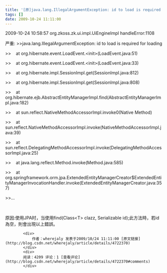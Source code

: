 ```yaml
---
title: '[原]java.lang.IllegalArgumentException: id to load is required for loading'
tags: []
date: 2009-10-24 11:11:00
---
```


2009-10-24 10:58:57 org.zkoss.zk.ui.impl.UiEngineImpl handleError:1108

严重: &gt;&gt;java.lang.IllegalArgumentException: id to load is required for loading

<!-- more -->

&gt;&gt;&nbsp;&nbsp;&nbsp; at org.hibernate.event.LoadEvent.&lt;init&gt;(LoadEvent.java:51)

&gt;&gt;&nbsp;&nbsp;&nbsp; at org.hibernate.event.LoadEvent.&lt;init&gt;(LoadEvent.java:33)

&gt;&gt;&nbsp;&nbsp;&nbsp; at org.hibernate.impl.SessionImpl.get(SessionImpl.java:812)

&gt;&gt;&nbsp;&nbsp;&nbsp; at org.hibernate.impl.SessionImpl.get(SessionImpl.java:808)

&gt;&gt;&nbsp;&nbsp;&nbsp; at org.hibernate.ejb.AbstractEntityManagerImpl.find(AbstractEntityManagerImpl.java:182)

&gt;&gt;&nbsp;&nbsp;&nbsp; at sun.reflect.NativeMethodAccessorImpl.invoke0(Native Method)

&gt;&gt;&nbsp;&nbsp;&nbsp; at sun.reflect.NativeMethodAccessorImpl.invoke(NativeMethodAccessorImpl.java:39)

&gt;&gt;&nbsp;&nbsp;&nbsp; at sun.reflect.DelegatingMethodAccessorImpl.invoke(DelegatingMethodAccessorImpl.java:25)

&gt;&gt;&nbsp;&nbsp;&nbsp; at java.lang.reflect.Method.invoke(Method.java:585)

&gt;&gt;&nbsp;&nbsp;&nbsp; at org.springframework.orm.jpa.ExtendedEntityManagerCreator$ExtendedEntityManagerInvocationHandler.invoke(ExtendedEntityManagerCreator.java:357)

&gt;&gt;...

&nbsp;

原因:使用JPA时，当使用find(Class&lt;T&gt; clazz, Serializable id);此方法時，若id為空，則會出現以上錯誤。

            <div>
                作者：wherejaly 发表于2009/10/24 11:11:00 [原文链接](http://blog.csdn.net/wherejaly/article/details/4722370)
            </div>
            <div>
            阅读：4209 评论：1 [查看评论](http://blog.csdn.net/wherejaly/article/details/4722370#comments)
            </div>